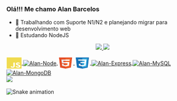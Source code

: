 ### Olá!!! Me chamo Alan Barcelos

- 🔭 Trabalhando com Suporte N1/N2 e planejando migrar para desenvolvimento web
- 🌱 Estudando NodeJS

<div align="center">
  <a href="https://github.com/alanbarcelos1998">
  <img height="180em" src="https://github-readme-stats.vercel.app/api?username=alanbarcelos1998&show_icons=true&theme=maroongold&include_all_commits=true&count_private=true"/>
  <img height="180em" src="https://github-readme-stats.vercel.app/api/top-langs/?username=alanbarcelos1998&layout=compact&langs_count=7&theme=maroongold"/>
</div>
  
<div style="display: inline_block"><br>
  <img align="center" alt="Alan-Js" height="30" width="40" src="https://raw.githubusercontent.com/devicons/devicon/master/icons/javascript/javascript-plain.svg">
  <img align="center" alt="Alan-Node" height="30" width="40" src="https://cdn.jsdelivr.net/gh/devicons/devicon/icons/nodejs/nodejs-original.svg">
  <img align="center" alt="Alan-HTML" height="30" width="40" src="https://raw.githubusercontent.com/devicons/devicon/master/icons/html5/html5-original.svg">
  <img align="center" alt="Alan-CSS" height="30" width="40" src="https://raw.githubusercontent.com/devicons/devicon/master/icons/css3/css3-original.svg">
  <img align="center" alt="Alan-Express" height="30" width="40" src="https://cdn.jsdelivr.net/gh/devicons/devicon/icons/express/express-original.svg">
  <img align="center" alt="Alan-MySQL" height="30" width="40" src="https://cdn.jsdelivr.net/gh/devicons/devicon/icons/mysql/mysql-original.svg">
  <img align="center" alt="Alan-MongoDB" height="30" width="40" src="https://cdn.jsdelivr.net/gh/devicons/devicon/icons/mongodb/mongodb-original.svg">
</div>
  
  
  
<div> 
    <a href="https://www.linkedin.com/in/alan-barcelos-31b777154/" target="_blank"><img src="https://img.shields.io/badge/-LinkedIn-%230077B5?style=for-the-badge&logo=linkedin&logoColor=white" target="_blank"></a>
  
  ![Snake animation]()
</div>
